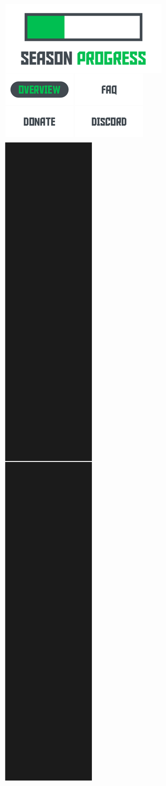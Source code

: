 [![Overview-Button](/Assets/logo.png)](https://github.com/thomaskeig/SeasonProgress)
[![Overview-Button](/Assets/buttons/overview-clicked.png)](https://github.com/thomaskeig/SeasonProgress/blob/main/README.md) [![FAQ-Button](/Assets/buttons/faq-unclicked.png)](https://github.com/thomaskeig/SeasonProgress/blob/main/FAQ.md) [![Donate-Button](/Assets/buttons/donate-unclicked.png)](https://github.com/thomaskeig/SeasonProgress/blob/main/DONATE.md) [![Discord-Button](/Assets/buttons/discord-unclicked.png)](https://github.com/thomaskeig/SeasonProgress/blob/main/DISCORD.md)

![Banner](/.github/banner.png) ![Banner](/.github/banner.png)
